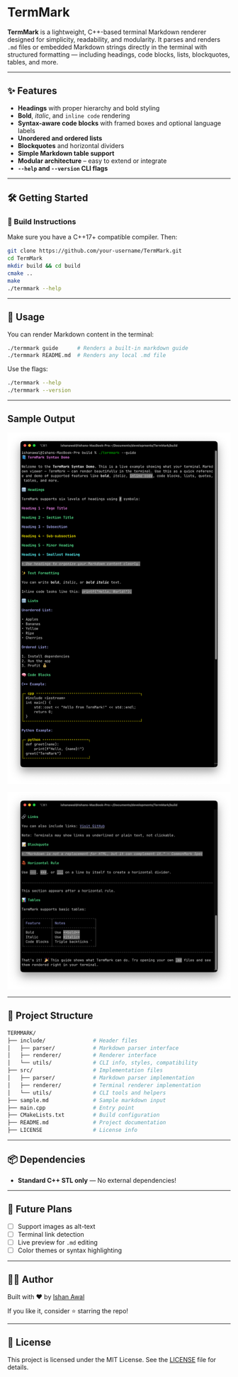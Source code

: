 # TermMark

**TermMark** is a lightweight, C++-based terminal Markdown renderer designed for simplicity, readability, and modularity. It parses and renders `.md` files or embedded Markdown strings directly in the terminal with structured formatting — including headings, code blocks, lists, blockquotes, tables, and more.

---

## ✨ Features

- **Headings** with proper hierarchy and bold styling
- **Bold**, _italic_, and `inline code` rendering
- **Syntax-aware code blocks** with framed boxes and optional language labels
- **Unordered and ordered lists**
- **Blockquotes** and horizontal dividers
- **Simple Markdown table support**
- **Modular architecture** – easy to extend or integrate
- **`--help` and `--version` CLI flags**

---

## 🛠️ Getting Started

### 🔧 Build Instructions

Make sure you have a C++17+ compatible compiler. Then:

```bash
git clone https://github.com/your-username/TermMark.git
cd TermMark
mkdir build && cd build
cmake ..
make
./termmark --help
```

---

## 🧪 Usage

You can render Markdown content in the terminal:

```bash
./termmark guide      # Renders a built-in markdown guide
./termmark README.md  # Renders any local .md file
```

Use the flags:

```bash
./termmark --help
./termmark --version
```

---

## Sample Output

![Sample Markdown Render Output 1](images/Demo1.png)

![Sample Markdown Render Output 2](images/Demo2.png)

---

## 📁 Project Structure

```bash
TERMMARK/
├── include/               # Header files
│   ├── parser/            # Markdown parser interface
│   ├── renderer/          # Renderer interface
│   └── utils/             # CLI info, styles, compatibility
├── src/                   # Implementation files
│   ├── parser/            # Markdown parser implementation
│   ├── renderer/          # Terminal renderer implementation
│   └── utils/             # CLI tools and helpers
├── sample.md              # Sample markdown input
├── main.cpp               # Entry point
├── CMakeLists.txt         # Build configuration
├── README.md              # Project documentation
├── LICENSE                # License info
```

---

## 📦 Dependencies

- **Standard C++ STL only** — No external dependencies!

---

## 📌 Future Plans

- [ ] Support images as alt-text
- [ ] Terminal link detection
- [ ] Live preview for `.md` editing
- [ ] Color themes or syntax highlighting

---

## 👨‍💻 Author

Built with ❤️ by [Ishan Awal](https://github.com/Codewire-github)

If you like it, consider ⭐️ starring the repo!

---

## 🧾 License

This project is licensed under the MIT License.
See the [LICENSE](./LICENSE) file for details.
